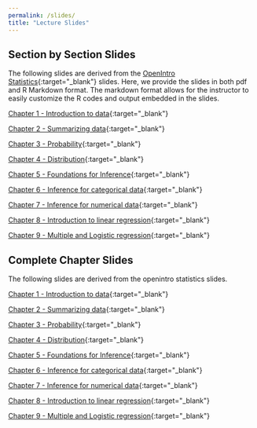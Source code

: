 ```yaml
---
permalink: /slides/
title: "Lecture Slides"
---
```


## Section by Section Slides

The following slides are derived from the [OpenIntro Statistics](https://www.openintro.org/book/os/){:target="_blank"} slides. Here, we provide the slides in both pdf and R Markdown format. The markdown format allows for the instructor to easily customize the R codes and output embedded in the slides. 

[Chapter 1 - Introduction to data](https://github.com/IntroToStatNCAT/IntroToStatNCAT.github.io/tree/main/files/Slides/Chapter%201){:target="_blank"}

[Chapter 2 - Summarizing data](https://github.com/IntroToStatNCAT/IntroToStatNCAT.github.io/tree/main/files/Slides/Chapter%202){:target="_blank"}

[Chapter 3 - Probability](https://github.com/IntroToStatNCAT/IntroToStatNCAT.github.io/tree/main/files/Slides/Chapter%203){:target="_blank"}

[Chapter 4 - Distribution](https://github.com/IntroToStatNCAT/IntroToStatNCAT.github.io/tree/main/files/Slides/Chapter%204){:target="_blank"}

[Chapter 5 - Foundations for Inference](https://github.com/IntroToStatNCAT/IntroToStatNCAT.github.io/tree/main/files/Slides/Chapter%205){:target="_blank"}

[Chapter 6 - Inference for categorical data](https://github.com/IntroToStatNCAT/IntroToStatNCAT.github.io/tree/main/files/Slides/Chapter%206){:target="_blank"}

[Chapter 7 - Inference for numerical data](https://github.com/IntroToStatNCAT/IntroToStatNCAT.github.io/tree/main/files/Slides/Chapter%207){:target="_blank"}

[Chapter 8 - Introduction to linear regression](https://github.com/IntroToStatNCAT/IntroToStatNCAT.github.io/tree/main/files/Slides/Chapter%208){:target="_blank"}

[Chapter 9 - Multiple and Logistic regression](https://github.com/IntroToStatNCAT/IntroToStatNCAT.github.io/tree/main/files/Slides/Chapter%209){:target="_blank"}


## Complete Chapter Slides

The following slides are derived from the openintro statistics slides.

[Chapter 1 - Introduction to data](https://github.com/IntroToStatNCAT/IntroToStatNCAT.github.io/tree/main/files/Slides/Chapter%201){:target="_blank"}

[Chapter 2 - Summarizing data](https://github.com/IntroToStatNCAT/IntroToStatNCAT.github.io/tree/main/files/Slides/Chapter%202){:target="_blank"}

[Chapter 3 - Probability](https://github.com/IntroToStatNCAT/IntroToStatNCAT.github.io/tree/main/files/Slides/Chapter%203){:target="_blank"}

[Chapter 4 - Distribution](https://github.com/IntroToStatNCAT/IntroToStatNCAT.github.io/tree/main/files/Slides/Chapter%204){:target="_blank"}

[Chapter 5 - Foundations for Inference](https://github.com/IntroToStatNCAT/IntroToStatNCAT.github.io/tree/main/files/Slides/Chapter%205){:target="_blank"}

[Chapter 6 - Inference for categorical data](https://github.com/IntroToStatNCAT/IntroToStatNCAT.github.io/tree/main/files/Slides/Chapter%206){:target="_blank"}

[Chapter 7 - Inference for numerical data](https://github.com/IntroToStatNCAT/IntroToStatNCAT.github.io/tree/main/files/Slides/Chapter%207){:target="_blank"}

[Chapter 8 - Introduction to linear regression](https://github.com/IntroToStatNCAT/IntroToStatNCAT.github.io/tree/main/files/Slides/Chapter%208){:target="_blank"}

[Chapter 9 - Multiple and Logistic regression](https://github.com/IntroToStatNCAT/IntroToStatNCAT.github.io/tree/main/files/Slides/Chapter%209){:target="_blank"}

